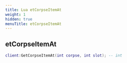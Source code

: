```yaml
---
title: Lua etCorpseItemAt
weight: 1
hidden: true
menuTitle: etCorpseItemAt
---
```

## etCorpseItemAt
```lua
client:GetCorpseItemAt(int corpse, int slot); -- int
```